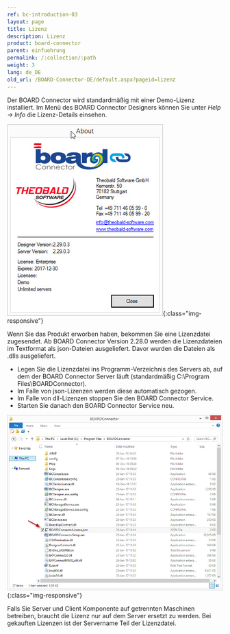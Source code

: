 ```yaml
---
ref: bc-introduction-03
layout: page
title: Lizenz
description: Lizenz
product: board-connector
parent: einfuehrung
permalink: /:collection/:path
weight: 3
lang: de_DE
old_url: /BOARD-Connector-DE/default.aspx?pageid=lizenz
---
```


Der BOARD Connector wird standardmäßig mit einer Demo-Lizenz installiert. Im Menü des BOARD Connector Designers können Sie unter *Help -> Info* die Lizenz-Details einsehen.  

![BOARDConnector_Demo_License](/img/content/BOARDConnector_Demo_License.jpg){:class="img-responsive"} 


Wenn Sie das Produkt erworben haben, bekommen Sie eine Lizenzdatei zugesendet. Ab BOARD Connector Version 2.28.0 werden die Lizenzdateien im Textformat als json-Dateien ausgeliefert. Davor wurden die Dateien als .dlls ausgeliefert.

- Legen Sie die Lizenzdatei ins Programm-Verzeichnis des Servers ab, auf dem der BOARD Connector Server läuft 
  (standardmäßig C:\Program Files\BOARDConnector). 
- Im Falle von json-Lizenzen werden diese automatisch gezogen.
- Im Falle von dll-Lizenzen stoppen Sie den BOARD Connector Service.
- Starten Sie danach den BOARD Connector Service neu.

![BOARDConnector_License_Folder](/img/content/BOARDConnector_License_Folder.jpg){:class="img-responsive"}

Falls Sie Server und Client Komponente auf getrennten Maschinen betreiben, braucht die Lizenz nur auf dem Server ersetzt zu werden. Bei gekauften Lizenzen ist der Servername Teil der Lizenzdatei.
